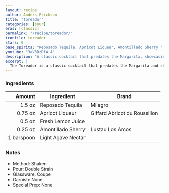 ```yaml
---
layout: recipe
author: Anders Erickson
title: "Toreador"
categories: [sour]
eras: [classic]
permalink: "/recipe/toreador/"
iconfile: toreador
stars: 0
base_spirits: "Reposado Tequila, Apricot Liqueur, Amontillado Sherry "
youtube: "3aV3DzDfW_A"
description: "A classic cocktail that predates the Margarita, showcasing tequila in a balanced and approachable sour format with apricot liqueur."
excerpt: |
  The Toreador is a classic cocktail that predates the Margarita and showcases tequila in a balanced and approachable way. It's a great choice for those who want to explore tequila beyond the classic Margarita.
---
```


### Ingredients

|     Amount | Ingredient         | Brand                         |
| ---------: | ------------------ | ----------------------------- |
|     1.5 oz | Reposado Tequila   | Milagro                       |
|    0.75 oz | Apricot Liqueur    | Giffard Abricot du Roussillon |
|     0.5 oz | Fresh Lemon Juice  |
|    0.25 oz | Amontillado Sherry | Lustau Los Arcos              |
| 1 barspoon | Light Agave Nectar |

### Notes

- Method: Shaken
- Pour: Double Strain
- Glassware: Coupe
- Garnish: None
- Special Prep: None
